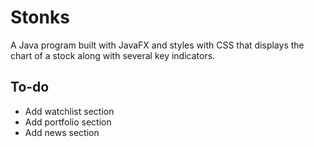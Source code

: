 
# Stonks

A Java program built with JavaFX and styles with CSS that displays the chart of a stock along with several key indicators.



## To-do

- Add watchlist section
- Add portfolio section
- Add news section


